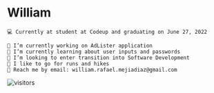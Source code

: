 # William

    💻 Currently at student at Codeup and graduating on June 27, 2022
    
    🔭 I’m currently working on AdLister application
    🌱 I’m currently learning about user inputs and passwords
    🤔 I’m looking to enter transition into Software Development
    🏃 I like to go for runs and hikes
    📧 Reach me by email: william.rafael.mejiadiaz@gmail.com

![visitors](https://visitor-badge.glitch.me/badge?page_id=page.id)

<!--START_SECTION:waka-->
<!--END_SECTION:waka-->


